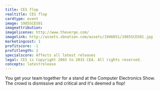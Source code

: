 ```yaml
---
title: CES flop
realtitle: CES flop
cardtype: event
image: 1985SCES01
imageattribution: 
imagelicense: http://www.theverge.com/
imagelink: http://assets.sbnation.com/assets/1946051/1985SCES01.jpg
marketingcost: 1
profitscore: -1
profitlength: 2
specialscore: Affects all latest releases
legal: CES is Copyright 2003 to 2015 CEA. All rights reserved.
concepts: latestrelease
---
```


You get your team together for a stand at the Computer Electronics Show. The crowd is dismissive and critical and it's deemed a flop!
